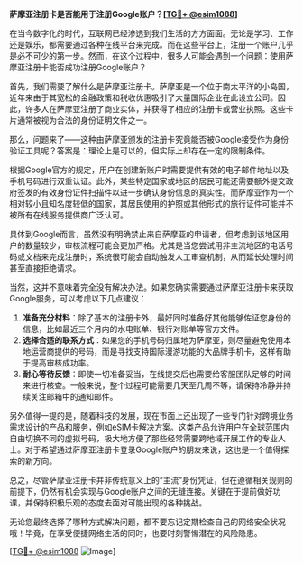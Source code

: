 **萨摩亚注册卡是否能用于注册Google账户？[[TG💪+ @esim1088](https://t.me/s/esim1088)]**

在当今数字化的时代，互联网已经渗透到我们生活的方方面面。无论是学习、工作还是娱乐，都需要通过各种在线平台来完成。而在这些平台上，注册一个账户几乎是必不可少的第一步。然而，在这个过程中，很多人可能会遇到一个问题：使用萨摩亚注册卡能否成功注册Google账户？

首先，我们需要了解什么是萨摩亚注册卡。萨摩亚是一个位于南太平洋的小岛国，近年来由于其宽松的金融政策和税收优惠吸引了大量国际企业在此设立公司。因此，许多人在萨摩亚注册了商业实体，并获得了相应的注册卡或营业执照。这些卡片通常被视为合法的身份证明文件之一。

那么，问题来了——这种由萨摩亚颁发的注册卡究竟能否被Google接受作为身份验证工具呢？答案是：理论上是可以的，但实际上却存在一定的限制条件。

根据Google官方的规定，用户在创建新账户时需要提供有效的电子邮件地址以及手机号码进行双重认证。此外，某些特定国家或地区的居民可能还需要额外提交政府签发的有效身份证件扫描件以进一步确认身份信息的真实性。而萨摩亚作为一个相对较小且知名度较低的国家，其居民使用的护照或其他形式的旅行证件可能并不被所有在线服务提供商广泛认可。

具体到Google而言，虽然没有明确禁止来自萨摩亚的申请者，但考虑到该地区用户的数量较少，审核流程可能会更加严格。尤其是当您尝试用非主流地区的电话号码或文档来完成注册时，系统很可能会自动触发人工审查机制，从而延长处理时间甚至直接拒绝请求。

当然，这并不意味着完全没有解决办法。如果您确实需要通过萨摩亚注册卡来获取Google服务，可以考虑以下几点建议：

1. **准备充分材料**：除了基本的注册卡外，最好同时准备好其他能够佐证您身份的信息，比如最近三个月内的水电账单、银行对账单等官方文件。
2. **选择合适的联系方式**：如果您的手机号码归属地为萨摩亚，则尽量避免使用本地运营商提供的号码，而是寻找支持国际漫游功能的大品牌手机卡，这样有助于提高审核成功率。
3. **耐心等待反馈**：即使一切准备妥当，在线提交后也需要给客服团队足够的时间来进行核查。一般来说，整个过程可能需要几天至几周不等，请保持冷静并持续关注邮箱中的通知邮件。

另外值得一提的是，随着科技的发展，现在市面上还出现了一些专门针对跨境业务需求设计的产品和服务，例如eSIM卡解决方案。这类产品允许用户在全球范围内自由切换不同的虚拟号码，极大地方便了那些经常需要跨地域开展工作的专业人士。对于希望通过萨摩亚注册卡登录Google账户的朋友来说，这也是一个值得探索的新方向。

总之，尽管萨摩亚注册卡并非传统意义上的“主流”身份凭证，但在遵循相关规则的前提下，仍然有机会实现与Google账户之间的无缝连接。关键在于提前做好功课，并保持积极乐观的态度去面对可能出现的各种挑战。

无论您最终选择了哪种方式解决问题，都不要忘记定期检查自己的网络安全状况哦！毕竟，在享受便捷网络生活的同时，也要时刻警惕潜在的风险隐患。

[[TG💪+ @esim1088](https://t.me/s/esim1088) ![Image](https://i.postimg.cc/4NQfJmqS/Snipaste-2025-05-13-00-14-12.png)]